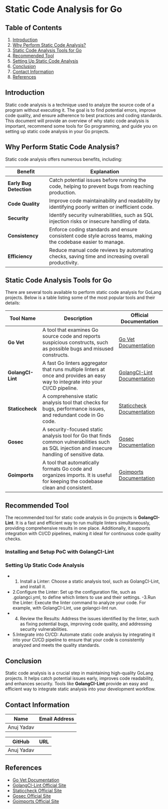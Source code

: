 # Static Code Analysis for Go

## Table of Contents
1. [Introduction](#introduction)
2. [Why Perform Static Code Analysis?](#why-perform-static-code-analysis)
3. [Static Code Analysis Tools for Go](#static-code-analysis-tools-for-go)
4. [Recommended Tool](#recommended-tool)
5. [Setting Up Static Code Analysis](#setting-up-static-code-analysis)
6. [Conclusion](#conclusion)
7. [Contact Information](#contact-information)
8. [References](#references)

## Introduction
Static code analysis is a technique used to analyze the source code of a program without executing it. The goal is to find potential errors, improve code quality, and ensure adherence to best practices and coding standards. This document will provide an overview of why static code analysis is important, recommend some tools for Go programming, and guide you on setting up static code analysis in your Go projects.

## Why Perform Static Code Analysis?
Static code analysis offers numerous benefits, including:

| Benefit                    | Explanation                                                                                  |
|----------------------------|----------------------------------------------------------------------------------------------|
| **Early Bug Detection**     | Catch potential issues before running the code, helping to prevent bugs from reaching production. |
| **Code Quality**            | Improve code maintainability and readability by identifying poorly written or inefficient code. |
| **Security**                | Identify security vulnerabilities, such as SQL injection risks or insecure handling of data. |
| **Consistency**             | Enforce coding standards and ensure consistent code style across teams, making the codebase easier to manage. |
| **Efficiency**              | Reduce manual code reviews by automating checks, saving time and increasing overall productivity. |

## Static Code Analysis Tools for Go
There are several tools available to perform static code analysis for GoLang projects. Below is a table listing some of the most popular tools and their details:

| Tool Name          | Description                                                                                      | Official Documentation                                           |
|--------------------|--------------------------------------------------------------------------------------------------|------------------------------------------------------------------|
| **Go Vet**         | A tool that examines Go source code and reports suspicious constructs, such as possible bugs and misused constructs. | [Go Vet Documentation](https://golang.org/cmd/vet/)             |
| **GolangCI-Lint**  | A fast Go linters aggregator that runs multiple linters at once and provides an easy way to integrate into your CI/CD pipeline. | [GolangCI-Lint Documentation](https://golangci-lint.run/)       |
| **Staticcheck**    | A comprehensive static analysis tool that checks for bugs, performance issues, and redundant code in Go code. | [Staticcheck Documentation](https://staticcheck.io/)             |
| **Gosec**          | A security-focused static analysis tool for Go that finds common vulnerabilities such as SQL injection and insecure handling of sensitive data. | [Gosec Documentation](https://github.com/securego/gosec)        |
| **Goimports**      | A tool that automatically formats Go code and organizes imports. It is useful for keeping the codebase clean and consistent. | [Goimports Documentation](https://golang.org/x/tools/cmd/goimports) |

## Recommended Tool
The recommended tool for static code analysis in Go projects is **GolangCI-Lint**. It is a fast and efficient way to run multiple linters simultaneously, providing comprehensive results in one place. Additionally, it supports integration with CI/CD pipelines, making it ideal for continuous code quality checks.

### Installing and Setup  PoC with GolangCI-Lint



### Setting Up Static Code Analysis

- 1. Install a Linter: Choose a static analysis tool, such as GolangCI-Lint, and install it.
- 2.Configure the Linter: Set up the configuration file, such as .golangci.yml, to define which linters to use and their settings.
-3.Run the Linter: Execute the linter command to analyze your code. For example, with GolangCI-Lint, use golangci-lint run.
- 4. Review the Results: Address the issues identified by the linter, such as fixing potential bugs, improving code quality, and addressing security vulnerabilities.
- 5.Integrate into CI/CD: Automate static code analysis by integrating it into your CI/CD pipeline to ensure that your code is consistently analyzed and meets the quality standards.
## Conclusion

Static code analysis is a crucial step in maintaining high-quality GoLang projects. It helps catch potential issues early, improves code readability, and enhances security. Tools like **GolangCI-Lint** provide an easy and efficient way to integrate static analysis into your development workflow.

## Contact Information

| **Name**         | **Email Address**                                      |
|------------------|--------------------------------------------------------|
| Anuj Yadav       | []() |

| **GitHub**       | **URL**                                                |
|------------------|--------------------------------------------------------|
| Anuj Yadav       | []() |


## References

- [Go Vet Documentation](https://golang.org/cmd/vet/)
- [GolangCI-Lint Official Site](https://golangci-lint.run/)
- [Staticcheck Official Site](https://staticcheck.io/)
- [Gosec Official Site](https://github.com/securego/gosec)
- [Goimports Official Site](https://pkg.go.dev/golang.org/x/tools/cmd/goimports)
